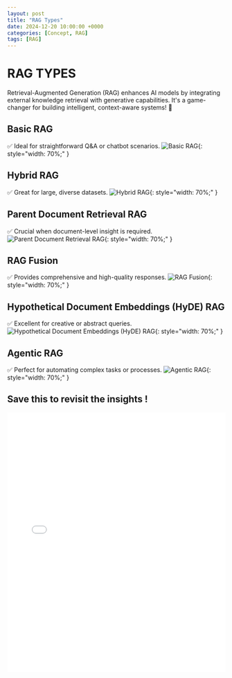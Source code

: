 ```yaml
---
layout: post
title: "RAG Types"
date: 2024-12-20 10:00:00 +0000
categories: [Concept, RAG]
tags: [RAG]
---
```


# RAG TYPES
Retrieval-Augmented Generation (RAG) enhances AI models by integrating external knowledge retrieval with generative capabilities. It's a game-changer for building intelligent, context-aware systems! 🚀

## Basic RAG
✅ Ideal for straightforward Q&A or chatbot scenarios.
![Basic RAG](articles_img/RAG/1.png){: style="width: 70%;" }

## Hybrid RAG
✅ Great for large, diverse datasets.
![Hybrid RAG](articles_img/RAG/2.png){: style="width: 70%;" }

## Parent Document Retrieval RAG
✅ Crucial when document-level insight is required.
![Parent Document Retrieval RAG](articles_img/RAG/3.png){: style="width: 70%;" }

## RAG Fusion
✅ Provides comprehensive and high-quality responses.
![RAG Fusion](articles_img/RAG/4.png){: style="width: 70%;" }

## Hypothetical Document Embeddings (HyDE) RAG
✅ Excellent for creative or abstract queries.
![Hypothetical Document Embeddings (HyDE) RAG](articles_img/RAG/5.png){: style="width: 70%;" }

## Agentic RAG
✅ Perfect for automating complex tasks or processes.
![Agentic RAG](articles_img/RAG/6.png){: style="width: 70%;" }

## Save this to revisit the insights ! 
<iframe src="/articles_img/RAG/RAG6.pdf" style="width:100%; height:600px; border:none;"></iframe>
